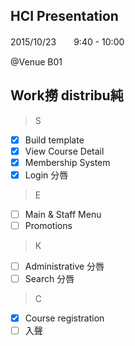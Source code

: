 ## HCI Presentation

2015/10/23　　9:40 - 10:00

@Venue B01

## Work撈 distribu純

> S
- [x] Build template
- [x] View Course Detail
- [x] Membership System
- [x] Login 分唇

> E
- [ ] Main & Staff Menu
- [ ] Promotions

> K
- [ ] Administrative 分唇
- [ ] Search 分唇

> C
- [x] Course registration
- [ ] 入聲
